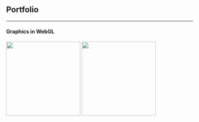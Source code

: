 ## Portfolio

---

#### Graphics in WebGL

<p float="left">
    <img src="images/webgl.gif" width="200"/>
    <img src="images/webgl2.gif" width="200"/>
</p>

